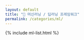 ```yaml
---
layout: default
title: "📁 머신러닝 / 딥러닝 프레임워크"
permalink: /categories/ml/
---
```


{% include ml-list.html %}
